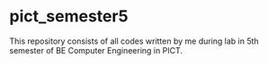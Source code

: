 # pict_semester5
This repository consists of all codes written by me during lab in 5th semester of BE Computer Engineering in PICT.
